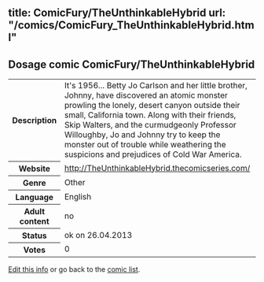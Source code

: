 title: ComicFury/TheUnthinkableHybrid
url: "/comics/ComicFury_TheUnthinkableHybrid.html"
---
Dosage comic ComicFury/TheUnthinkableHybrid
-----------------------------------------

<p id="msg"></p>
<script type="text/javascript">
if (window.location.search === '?edit_info_mail=sent_ok') {
  var elem = document.getElementById("msg");
  elem.innerHTML = 'Edited information sucessfully sent.';
  elem.className = 'ok';
}
</script>
<table class="comicinfo">
<tr>
<th>Description</th><td>It's 1956... Betty Jo Carlson and her little brother, Johnny, have discovered an atomic monster prowling the lonely, desert canyon outside their small, California town. Along with their friends, Skip Walters, and the curmudgeonly Professor Willoughby, Jo and Johnny try to keep the monster out of trouble while weathering the suspicions and prejudices of Cold War America.</td>
</tr>
<tr>
<th>Website</th><td><a href="http://TheUnthinkableHybrid.thecomicseries.com/">http://TheUnthinkableHybrid.thecomicseries.com/</a></td>
</tr>
<tr>
<th>Genre</th><td>Other</td>
</tr>
<tr>
<th>Language</th><td>English</td>
</tr>
<tr>
<th>Adult content</th><td>no</td>
</tr>
<tr>
<th>Status</th><td>ok on 26.04.2013</td>
</tr>
<tr>
<th>Votes</th><td>0</td>
</tr>
</table>

[Edit this info](ComicFury_TheUnthinkableHybrid_edit.html) or go back to the [comic list](../comic-index.html).
